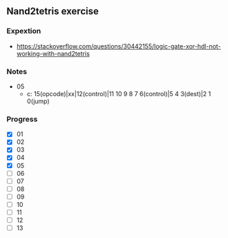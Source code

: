 ## Nand2tetris exercise
### Expextion
- https://stackoverflow.com/questions/30442155/logic-gate-xor-hdl-not-working-with-nand2tetris

### Notes
- 05
  - c: 15(opcode)|xx|12(control)|11 10 9 8 7 6(control)|5 4 3(dest)|2 1 0(jump)

### Progress
- [x] 01
- [x] 02
- [x] 03
- [x] 04
- [x] 05
- [ ] 06
- [ ] 07
- [ ] 08
- [ ] 09
- [ ] 10
- [ ] 11
- [ ] 12
- [ ] 13
